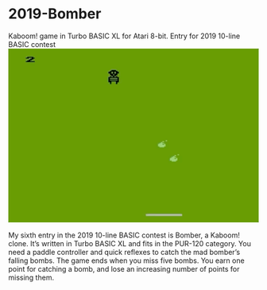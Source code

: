# 2019-Bomber
Kaboom! game in Turbo BASIC XL for Atari 8-bit. Entry for 2019 10-line BASIC contest
![screenshot](bomber.gif)

My sixth entry in the 2019 10-line BASIC contest is Bomber, a Kaboom! clone. It’s written in Turbo BASIC XL and fits in the PUR-120 category. You need a paddle controller and quick reflexes to catch the mad bomber’s falling bombs. The game ends when you miss five bombs. You earn one point for catching a bomb, and lose an increasing number of points for missing them.
